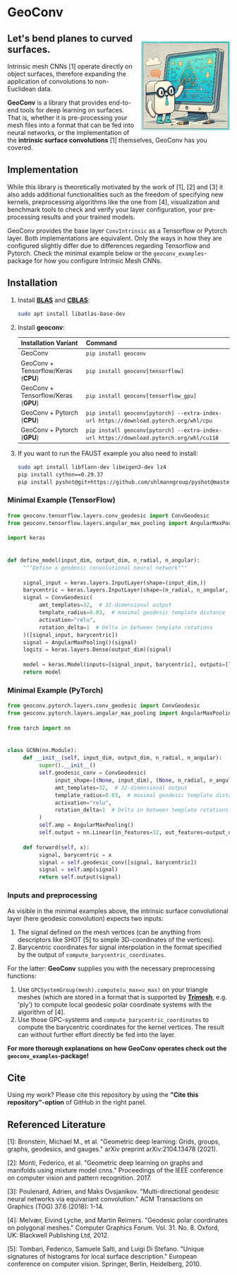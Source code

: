 # GeoConv

<img style="float: right; margin-left: 10px; padding-top: 30px; padding-bottom: 10px; width: 200px;" src="geoconv_cartoon_border.png">

## Let's bend planes to curved surfaces.

Intrinsic mesh CNNs [1] operate directly on object surfaces, therefore expanding the application of convolutions to
non-Euclidean data.

**GeoConv** is a library that provides end-to-end tools for deep learning on surfaces.
That is, whether it is pre-processing your mesh files into a format that can be fed into neural networks, or the
implementation of the **intrinsic surface convolutions** [1] themselves, GeoConv has you covered.

## Implementation

While this library is theoretically motivated by the work of [1], [2] and [3] it also adds additional functionalities
such as the freedom of specifying new kernels, preprocessing algorithms like the one from [4], visualization and
benchmark tools to check and verify your layer configuration, your pre-processing results and your trained models.

GeoConv provides the base layer `ConvIntrinsic` as a Tensorflow or Pytorch layer. Both implementations are equivalent.
Only the ways in how they are configured slightly differ due to differences regarding Tensorflow and Pytorch. Check the
minimal example below or the `geoconv_examples`-package for how you configure Intrinsic Mesh CNNs.

## Installation
1. Install **[BLAS](https://netlib.org/blas/#_reference_blas_version_3_10_0)** and **[CBLAS](https://netlib.org/blas/#_cblas)**:
    ```bash
    sudo apt install libatlas-base-dev
    ```

2. Install **geoconv**:
    
    | Installation Variant                 | Command                                                                                 |
    |--------------------------------------|-----------------------------------------------------------------------------------------|
    | GeoConv                              | `pip install geoconv`                                                                   |
    | GeoConv + Tensorflow/Keras (**CPU**) | `pip install geoconv[tensorflow]`                                                       |
    | GeoConv + Tensorflow/Keras (**GPU**) | `pip install geoconv[tensorflow_gpu]`                                                   |
    | GeoConv + Pytorch (**CPU**)          | `pip install geoconv[pytorch] --extra-index-url https://download.pytorch.org/whl/cpu`   |
    | GeoConv + Pytorch (**GPU**)          | `pip install geoconv[pytorch] --extra-index-url https://download.pytorch.org/whl/cu118` |

3. If you want to run the FAUST example you also need to install:
    ```bash
    sudo apt install libflann-dev libeigen3-dev lz4
    pip install cython==0.29.37
    pip install pyshot@git+https://github.com/uhlmanngroup/pyshot@master
    ```

### Minimal Example (TensorFlow)

```python
from geoconv.tensorflow.layers.conv_geodesic import ConvGeodesic
from geoconv.tensorflow.layers.angular_max_pooling import AngularMaxPooling

import keras


def define_model(input_dim, output_dim, n_radial, n_angular):
     """Define a geodesic convolutional neural network"""

     signal_input = keras.layers.InputLayer(shape=(input_dim,))
     barycentric = keras.layers.InputLayer(shape=(n_radial, n_angular, 3, 2))
     signal = ConvGeodesic(
          amt_templates=32,  # 32-dimensional output
          template_radius=0.03,  # maximal geodesic template distance 
          activation="relu",
          rotation_delta=1  # Delta in between template rotations
     )([signal_input, barycentric])
     signal = AngularMaxPooling()(signal)
     logits = keras.layers.Dense(output_dim)(signal)

     model = keras.Model(inputs=[signal_input, barycentric], outputs=[logits])
     return model
```

### Minimal Example (PyTorch)

```python
from geoconv.pytorch.layers.conv_geodesic import ConvGeodesic
from geoconv.pytorch.layers.angular_max_pooling import AngularMaxPooling

from torch import nn


class GCNN(nn.Module):
     def __init__(self, input_dim, output_dim, n_radial, n_angular):
          super().__init__()
          self.geodesic_conv = ConvGeodesic(
               input_shape=[(None, input_dim), (None, n_radial, n_angular, 3, 2)],
               amt_templates=32,  # 32-dimensional output
               template_radius=0.03,  # maximal geodesic template distance 
               activation="relu",
               rotation_delta=1  # Delta in between template rotations
          )
          self.amp = AngularMaxPooling()
          self.output = nn.Linear(in_features=32, out_features=output_dim)

     def forward(self, x):
          signal, barycentric = x
          signal = self.geodesic_conv([signal, barycentric])
          signal = self.amp(signal)
          return self.output(signal)
```

### Inputs and preprocessing

As visible in the minimal examples above, the intrinsic surface convolutional layer (here geodesic convolution) expects
two inputs:
1. The signal defined on the mesh vertices (can be anything from descriptors like SHOT [5] to simple 3D-coordinates of
the vertices).
2. Barycentric coordinates for signal interpolation in the format specified by the output of
``compute_barycentric_coordinates``.

For the latter: **GeoConv** supplies you with the necessary preprocessing functions:
1. Use ``GPCSystemGroup(mesh).compute(u_max=u_max)`` on your triangle meshes (which are stored in a format that is
supported by **[Trimesh](https://trimsh.org/index.html)**, e.g. 'ply') to compute local geodesic polar coordinate systems with the algorithm
of [4].
2. Use those GPC-systems and ``compute_barycentric_coordinates`` to compute the barycentric coordinates for the kernel 
vertices. The result can without further effort directly be fed into the layer.

**For more thorough explanations on how GeoConv operates check out the `geoconv_examples`-package!**

## Cite

Using my work? Please cite this repository by using the **"Cite this repository"-option** of GitHub
in the right panel.

## Referenced Literature

[1]: Bronstein, Michael M., et al. "Geometric deep learning: Grids, groups, graphs, geodesics, and gauges." 
     arXiv preprint arXiv:2104.13478 (2021).

[2]: Monti, Federico, et al. "Geometric deep learning on graphs and manifolds using mixture model cnns." Proceedings
     of the IEEE conference on computer vision and pattern recognition. 2017.

[3]: Poulenard, Adrien, and Maks Ovsjanikov. "Multi-directional geodesic neural networks via equivariant convolution."
     ACM Transactions on Graphics (TOG) 37.6 (2018): 1-14.


[4]: Melvær, Eivind Lyche, and Martin Reimers. "Geodesic polar coordinates on polygonal meshes." Computer Graphics 
     Forum. Vol. 31. No. 8. Oxford, UK: Blackwell Publishing Ltd, 2012.

[5]: Tombari, Federico, Samuele Salti, and Luigi Di Stefano. "Unique signatures of histograms for local surface
     description." European conference on computer vision. Springer, Berlin, Heidelberg, 2010.
